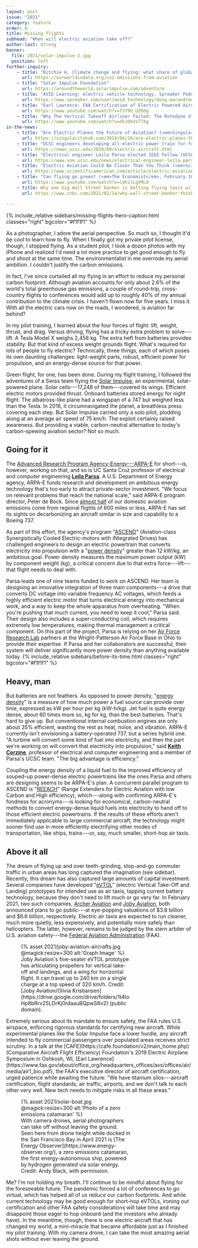 ```yaml
---
layout: post
issue: "2021"
category: feature
order: 8
title: Missing flights
subhead: "When will electric aviation take off?"
author-last: Strong
banner:
  file: 2021/solar-impulse-2.jpg
  position: left
further-inquiry:
    - title: "Ritchie H. Climate change and flying: what share of global CO2 emissions come from aviation? Our World in Data Blog post, October 22, 2020"
      url: https://ourworldindata.org/co2-emissions-from-aviation
    - title: "Solar Impulse Foundation"
      url: https://aroundtheworld.solarimpulse.com/adventure
    - title: "AVID Learning: electric vehicle technology, Spreaker Podcast #65"
      url: https://www.spreaker.com/user/avid_technology/doug-macandrew-interview?autoplay=1
    - title: "Earl Lawrence: FAA Certification of Electric Powered Aircraft, CAFE Foundation, 2019 Electric Aircraft Symposium"
      url: https://www.youtube.com/watch?v=f379U_UZ6Dg
    - title: "Why The Vertical Takeoff Airliner Failed: The Rotodyne Story, CuriosityStream.com, October 23, 2019"
      url: https://www.youtube.com/watch?v=dkJOm1V77Xg
in-the-news:
    - title: "Are Electric Planes the Future of Aviation? (<em>SingularityHub</em>, June 28, 2018)"
      url: https://singularityhub.com/2018/06/28/are-electric-planes-the-future-of-aviation/
    - title: "UCSC engineers developing all-electric power train for future aircraft (UCSC News, September 15, 2020)"
      url: https://news.ucsc.edu/2020/09/electric-aircraft.html
    - title: "Electrical engineer Leila Parsa elected IEEE Fellow (UCSC News, December 8, 2020)"
      url: https://www.soe.ucsc.edu/news/electrical-engineer-leila-parsa-elected-ieee-fellow
    - title: "Electric Aviation Could Be Closer Than You Think (<em>Scientific American</em>, November 10, 2020)"
      url: https://www.scientificamerican.com/article/electric-aviation-could-be-closer-than-you-think/
    - title: "Can flying go green? (<em>The Economist</em>, February 10, 2021)"
      url: https://www.youtube.com/watch?v=ldhilLgVML0
    - title: Why one big Wall Street banker is betting flying taxis will replace helicopters (<em>CNBC EVOLVE</em>, February 14, 2021)
      url: https://www.cnbc.com/2021/02/14/why-wall-street-banker-thinks-flying-taxis-will-replace-helicopters.html

---
```

{% include_relative sidebars/missing-flights-hero-caption.html classes="right" bgcolor="#f1f1f1" %}

As a photographer, I adore the aerial perspective. So much so, I thought it'd be cool to learn how to fly. When I finally got my private pilot license, though, I stopped flying. As a student pilot, I took a dozen photos with my iPhone and realized I'd need a lot more practice to get good enough to fly and shoot at the same time. The environmentalist in me overrode my aerial ambition. I couldn't justify the carbon emissions.

In fact, I've since curtailed all my flying in an effort to reduce my personal carbon footprint. Although aviation accounts for only about 2.6% of the world's total greenhouse gas emissions, a couple of round-trip, cross-country flights to conferences would add up to roughly 40% of *my* annual contribution to the climate crisis. I haven't flown now for five years. I miss it. With all the electric cars now on the roads, I wondered, is aviation far behind?

In my pilot training, I learned about the four forces of flight: lift, weight, thrust, and drag. Versus driving, flying has a tricky extra problem to solve---lift. A Tesla Model X weighs 2,458 kg. The extra heft from batteries provides stability. But that kind of excess weight grounds flight. What's required for lots of people to fly electric? Technically, three things, each of which poses its own daunting challenges: light-weight parts, robust, efficient power for propulsion, and an energy-dense source for that power.

Green flight, for one, has been done. During my flight training, I followed the adventures of a Swiss team flying the [Solar Impulse](https://aroundtheworld.solarimpulse.com/adventure), an experimental, solar-powered plane. Solar cells---17,248 of them---covered its wings. Efficient electric motors provided thrust. Onboard batteries stored energy for night flight. The albatross-like plane had a wingspan of a 747 but weighed less than the Tesla. In 2016, it circumnavigated the planet, a breathless press covering each step. But Solar Impulse carried only a solo pilot, plodding along at an average air speed of 75 km/h. The exploit certainly raised awareness. But providing a viable, carbon-neutral alternative to today's carbon-spewing aviation sector? Not so much.

## Going for it ##

The [Advanced Research Program Agency-Energy---ARPA-E](https://arpa-e.energy.gov/) for short---is, however, working on that, and so is UC Santa Cruz professor of electrical and computer engineering [**Leila Parsa**](https://www.soe.ucsc.edu/people/leila). A U.S. Department of Energy agency, ARPA-E funds research and development on ambitious energy technology that's too early to attract private-sector investment. "We focus on relevant problems that reach the national scale," said ARPA-E program director, Peter de Bock. Since [almost half](https://arpa-e.energy.gov/technologies/programs/ascend-0) of our domestic aviation emissions come from regional flights of 600 miles or less, ARPA-E has set its sights on decarbonizing an aircraft similar in size and capability to a Boeing 737.

As part of this effort, the agency's program "[ASCEND](https://arpa-e.energy.gov/highlights/1058)" (Aviation-class Synergistically Cooled Electric-motors with iNtegrated Drives) has challenged engineers to design an electric powertrain that converts electricity into propulsion with a "[power density](https://energyeducation.ca/encyclopedia/Energy_density_vs_power_density)" greater than 12 kW/kg, an ambitious goal. Power density measures the maximum power output (kW) by component weight (kg), a critical concern due to that extra force---lift---that flight needs to deal with.

Parsa leads one of nine teams funded to work on ASCEND. Her team is designing an innovative integration of three main components---a drive that converts DC voltage into variable frequency AC voltages, which feeds a highly efficient electric motor that turns electrical energy into mechanical work, and a way to keep the whole apparatus from overheating. "When you're pushing that much current, you need to keep it cool," Parsa said. Their design also includes a super-conducting coil, which requires extremely low temperatures, making thermal management a critical component. On this part of the project, Parsa is relying on her [Air Force Research Lab](https://www.afrl.af.mil/) partners at the Wright-Patterson Air Force Base in Ohio to provide their expertise. If Parsa and her collaborators are successful, their system will deliver significantly more power density than anything available today.
{% include_relative sidebars/before-its-time.html classes="right" bgcolor="#f1f1f1" %}

## Heavy, man ##

But batteries are not feathers. As opposed to power density, "[energy density](https://energyeducation.ca/encyclopedia/Energy_density_vs_power_density)" is a measure of how much power a fuel source can provide over time, expressed as kW per hour per kg (kW-h/kg). Jet fuel is quite energy dense, about 60 times more so, kg for kg, than the best batteries. That's hard to give up. But conventional internal combustion engines are only about 35% efficient, wasting the rest as heat, noise, and vibration. ARPA-E currently isn't envisioning a battery-operated 737, but a series hybrid one. "A turbine will convert some kind of fuel into electricity, and then the part we're working on will convert that electricity into propulsion," said [**Keith Corzine**](https://www.soe.ucsc.edu/people/corzine), professor of electrical and computer engineering and a member of Parsa's UCSC team. "The big advantage is efficiency."

Coupling the energy density of a liquid fuel to the improved efficiency of souped-up power-dense electric powertrains like the ones Parsa and others are designing seems to be ARPA-E's plan. A concurrent parallel program to ASCEND is "[REEACH](https://www.arpa-e.energy.gov/technologies/programs/reeach)" (Range Extenders for Electric Aviation with low Carbon and High efficiency), which---along with confirming ARPA-E's fondness for acronyms---is looking for economical, carbon-neutral methods to convert energy-dense liquid fuels into electricity to hand off to those efficient electric powertrains. If the results of these efforts aren't immediately applicable to large commercial aircraft, the technology might sooner find use in more efficiently electrifying other modes of transportation, like ships, trains---or, say, much smaller, short-hop air taxis.

## Above it all ##

The dream of flying up and over teeth-grinding, stop-and-go commuter traffic in urban areas has long captured the imagination (see sidebar). Recently, this dream has also captured large amounts of capital investment. Several companies have developed "[eVTOL](https://evtol.com/)" (electric Vertical Take-Off and Landing) prototypes for intended use as air taxis, tapping current battery technology, because they don't need to lift much or go very far. In February 2021, two such companies, [Archer Aviation](https://www.archer.com/) and [Joby Aviation](https://www.jobyaviation.com/), both announced plans to go public---at eye-popping valuations of \$3.8 billion and \$6.6 billion, respectively. Electric air taxis are expected to run cleaner, much more quietly, less expensively, and potentially more safely than helicopters. The latter, however, remains to be judged by the stern arbiter of U.S. aviation safety---the [Federal Aviation Administration](https://www.faa.gov/) (FAA).
<figure class="left" style="width:300px;">
  {% asset 2021/joby-aviation-aircrafts.jpg @magick:resize=300 alt:'Graph Image' %}<figcaption markdown="span">Joby Aviation's five-seater eVTOL prototype has articulating propellers for vertical take-off and landings, and a wing for horizontal flight. It can travel up to 240 km on a single charge at a top speed of 320 km/h. Credit: [Joby Aviation/Olivia Kristiansen](https://drive.google.com/drive/folders/1t4toHp8bRrv25LDrKj0rdaauBQpwS6v2) (public domain).</figcaption>
</figure>
Extremely serious about its mandate to ensure safety, the FAA rules U.S. airspace, enforcing rigorous standards for certifying new aircraft. While experimental planes like the Solar Impulse face a lower hurdle, any aircraft intended to fly commercial passengers over populated areas receives strict scrutiny. In a talk at the [CAFE](https://cafe.foundation/v2/main_home.php) (Comparative Aircraft Flight Efficiency) Foundation's 2019 Electric Airplane Symposium in Oshkosh, WI, [Earl Lawrence](https://www.faa.gov/about/office_org/headquarters_offices/avs/offices/air/media/air1_bio.pdf), the FAA's executive director of aircraft certification, urged patience while awaiting the future: "We have titanium silos---aircraft certification, flight standards, air traffic, airports, and we don't talk to each other very well. New tech needs to mitigate risks in all these areas."
<figure class="left" style="width:300px;">
  {% asset 2021/solar-boat.jpg @magick:resize=300 alt:'Photo of a zero emissions catamaran' %}<figcaption markdown="span">With camera drones, aerial photographers can take off without leaving the ground. Seen here from drone height while docked in the San Francisco Bay in April 2021 is [The Energy Observer](https://www.energy-observer.org/), a zero emissions catamaran, the first energy-autonomous ship, powered by hydrogen generated via solar energy. Credit: Andy Black, with permission.</figcaption>
</figure>
Me? I'm not holding my breath. I'll continue to be mindful about flying for the foreseeable future. The pandemic forced a lot of conferences to go virtual, which has helped all of us reduce our carbon footprints. And while current technology may be good enough for short-hop eVTOLs, ironing out certification and other FAA safety considerations will take time and may disappoint those eager to hop onboard (and the investors who already have). In the meantime, though, there is one electric aircraft that has changed my world, a mini-miracle that became affordable just as I finished my pilot training. With my camera drone, I can take the most amazing aerial shots without ever leaving the ground.
